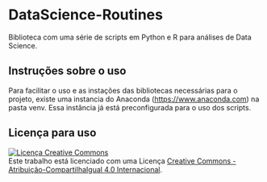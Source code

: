 # DataScience-Routines

Biblioteca com uma série de scripts em Python e R para análises de Data Science.

## Instruções sobre o uso

Para facilitar o uso e as instações das bibliotecas necessárias para o projeto, existe uma instancia do Anaconda (https://www.anaconda.com) na pasta venv. Essa instância já está preconfigurada para o uso dos scripts.

## Licença para uso

<a rel="license" href="http://creativecommons.org/licenses/by-sa/4.0/"><img alt="Licença Creative Commons" style="border-width:0" src="https://i.creativecommons.org/l/by-sa/4.0/88x31.png" /></a><br />Este trabalho está licenciado com uma Licença <a rel="license" href="http://creativecommons.org/licenses/by-sa/4.0/">Creative Commons - Atribuição-CompartilhaIgual 4.0 Internacional</a>.
